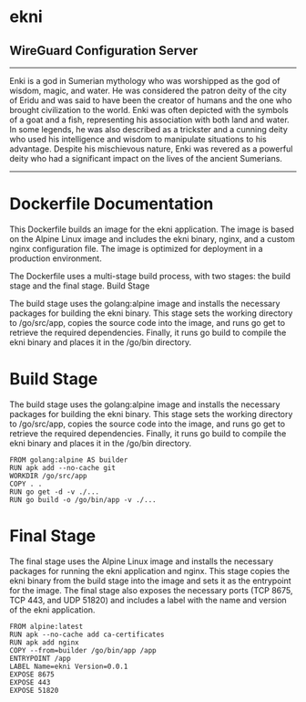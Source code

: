 # ekni
## WireGuard Configuration Server

-----

Enki is a god in Sumerian mythology who was worshipped as the god of wisdom, magic, and water. He was considered the patron deity of the city of Eridu and was said to have been the creator of humans and the one who brought civilization to the world. Enki was often depicted with the symbols of a goat and a fish, representing his association with both land and water. In some legends, he was also described as a trickster and a cunning deity who used his intelligence and wisdom to manipulate situations to his advantage. Despite his mischievous nature, Enki was revered as a powerful deity who had a significant impact on the lives of the ancient Sumerians.

-----

# Dockerfile Documentation

This Dockerfile builds an image for the ekni application. The image is based on the Alpine Linux image and includes the ekni binary, nginx, and a custom nginx configuration file. The image is optimized for deployment in a production environment.

The Dockerfile uses a multi-stage build process, with two stages: the build stage and the final stage.
Build Stage

The build stage uses the golang:alpine image and installs the necessary packages for building the ekni binary. This stage sets the working directory to /go/src/app, copies the source code into the image, and runs go get to retrieve the required dependencies. Finally, it runs go build to compile the ekni binary and places it in the /go/bin directory.

# Build Stage

The build stage uses the golang:alpine image and installs the necessary packages for building the ekni binary. This stage sets the working directory to /go/src/app, copies the source code into the image, and runs go get to retrieve the required dependencies. Finally, it runs go build to compile the ekni binary and places it in the /go/bin directory.

```
FROM golang:alpine AS builder
RUN apk add --no-cache git
WORKDIR /go/src/app
COPY . .
RUN go get -d -v ./...
RUN go build -o /go/bin/app -v ./...
```
# Final Stage

The final stage uses the Alpine Linux image and installs the necessary packages for running the ekni application and nginx. This stage copies the ekni binary from the build stage into the image and sets it as the entrypoint for the image. The final stage also exposes the necessary ports (TCP 8675, TCP 443, and UDP 51820) and includes a label with the name and version of the ekni application.

```
FROM alpine:latest
RUN apk --no-cache add ca-certificates
RUN apk add nginx
COPY --from=builder /go/bin/app /app
ENTRYPOINT /app
LABEL Name=ekni Version=0.0.1
EXPOSE 8675
EXPOSE 443
EXPOSE 51820
```
